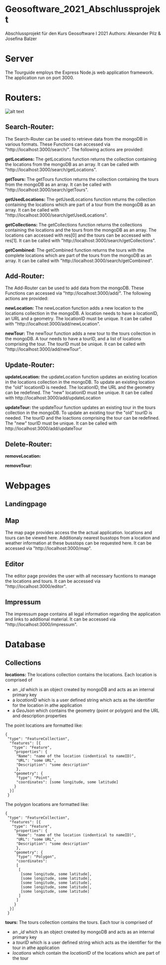 # Geosoftware_2021_Abschlussprojekt
Abschlussprojekt für den Kurs Geosoftware I 2021
Authors: Alexander Pilz & Josefina Balzer

# Server
The Tourguide employs the Express Node.js web application framework. The application run on port 3000.

# Routers:

![alt text](https://github.com/xcomagent95/Geosoftware_2021_Abschlussprojekt/blob/API_Setup/documentation/router_overview.jpg?raw=true)

## Search-Router:
The Search-Router can be used to retrieve data from the mongoDB in various formats. These Functions can accessed via "http://localhost:3000/search/".
The following actions are provided:

**getLocations:**
The getLocations function returns the collection containing the locations from the mongoDB as an array. 
It can be called with "http://localhost:3000/search/getLocations".

**getTours:**
The getTours function returns the collection containing the tours from the mongoDB as an array. 
It can be called with "http://localhost:3000/search/getTours".

**getUsedLocations:**
The getUsedLocations function returns the collection containing the locations which are part of a tour from the mongoDB as an array. 
It can be called with "http://localhost:3000/search/getUsedLocations".

**getCollections:**
The getCollections function returns the collections containing the locations and the tours from the mongoDB as an array. 
The locations can accessed with res[0] and the tours can be accessed with res[1]. 
It can be called with "http://localhost:3000/search/getCollections".

**getCombined:**
The getCombined function returns the tours with the complete locations which are part of the tours from the mongoDB as an array. 
It can be called with "http://localhost:3000/search/getCombined".
            
## Add-Router:
The Add-Router can be used to add data from the mongoDB. These Functions can accessed via "http://localhost:3000/add/".
The following actions are provided:

**newLocation:**
The newLocation function adds a new location to the locations collection in the mongoDB. A location needs to have a locationID, an URL and a geometry.
The locationID must be unique. It can be called with "http://localhost:3000/add/newLocation".

**newTour:**
The newTour function adds a new tour to the tours collection in the mongoDB. A tour needs to have a tourID, and a list of locations comprising the tour.
The tourID must be unique. It can be called with "http://localhost:3000/add/newTour".

## Update-Router:

**updateLocation:**
the updateLocation function updates an existing location in the locations collection in the mongoDB. To update an existing location the "old" locationID is needed. The locationID, the URL and the geometry can be redefined. The "new" locationID must be unique. It can be called with http://localhost:3000/add/updateLocation

**updateTour:**
the updateTour function updates an existing tour in the tours collection in the mongoDB. To update an existing tour the "old" tourID is needed. The tourID and the loactions comprising the tour can be redefined. The "new" tourID must be unique. It can be called with http://localhost:3000/add/updateTour

## Delete-Router:

**removeLocation:**

**removeTour:**

# Webpages
## Landingpage

## Map

The map page provides access the the actual application. locations and tours can be viewed here. Additionaly nearest busstops from a location and weather information at these busstops can be requested here. It can be accessed via "http://localhost:3000/map".

## Editor

The editor page provides the user with all necessary fucntions to manage the locations and tours. It can be accessed via "http://localhost:3000/editor".

## Impressum

The impressum page contains all legal information regarding the application and links to additional material. It can be accessed via "http://localhost:3000/impressum".

# Database
## Collections
**locations:**
The locations collection contains the locations.
Each location is comprised of 
- an __id_ which is an object created by mongoDB and acts as an internal primary key
- a _locationID_ which is a user defined string which acts as the identifier for the location in athe application
- a _GeoJson_ which contains the geometry (point or polygon) and the URL and description properties

The point locations are formatted like:

    {
     "type": "FeatureCollection",
      "features": [{
       "type": "Feature",
        "properties": {
         "Name": "name of the location (indentical to nameID)",
         "URL": "some URL",
         "Description": "some description"
         },
        "geometry": {
         "type": "Point",
         "coordinates": [some longitude, some latitude]
        }
      }]
     }
     
The polygon locations are formatted like: 

    {
     "type": "FeatureCollection",
      "features": [{
       "type": "Feature",
        "properties": {
         "Name": "name of the location (indentical to nameID)",
         "URL": "some URL",
         "Description": "some description"
         },
        "geometry": {
         "type": "Polygon",
         "coordinates": 
         [
          [
           [some longitude, some latitude],
           [some longitude, some latitude],
           [some longitude, some latitude],
           [some longitude, some latitude],
           [some longitude, some latitude]
          ]
         ]
        }
      }]
     }

**tours:**
The tours collection contains the tours.
Each tour is comprised of 
- an __id_ which is an object created by mongoDB and acts as an internal primary key
- a _tourID_ which is a user defined string which acts as the identifier for the tour in athe application
- _locations_ which contain the _locationID_ of the locations which are part of the tour

